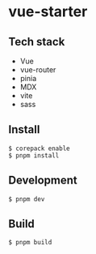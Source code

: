 # vue-starter

## Tech stack

- Vue
- vue-router
- pinia
- MDX
- vite
- sass

## Install

```text
$ corepack enable
$ pnpm install
```

## Development

```text
$ pnpm dev
```

## Build

```text
$ pnpm build
```
